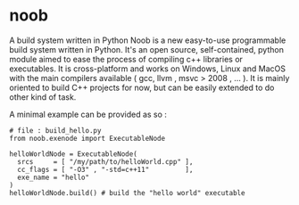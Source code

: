 # noob
A build system written in Python
Noob is a new easy-to-use programmable build system written in Python. It's an open source, self-contained, python 
module aimed to ease the process of compiling c++ libraries or executables. It is cross-platform and works on Windows, Linux 
and MacOS with the main compilers available ( gcc, llvm , msvc > 2008 , … ). It is mainly 
oriented to build C++ projects for now, but can be easily extended to do other kind of task. 

A minimal example can be provided as so :

```
# file : build_hello.py
from noob.exenode import ExecutableNode
 
helloWorldNode = ExecutableNode( 
  srcs     = [ "/my/path/to/helloWorld.cpp" ],
  cc_flags = [ "-O3" , "-std=c++11"         ],
  exe_name = "hello"                       
)
helloWorldNode.build() # build the "hello world" executable 
```
